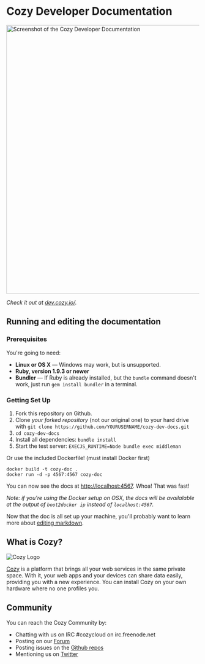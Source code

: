 Cozy Developer Documentation
============================

<img src="https://raw.github.com/cozy-labs/cozy-dev-docs/master/screenshot.jpg" width=700 alt="Screenshot of the Cozy Developer Documentation">

*Check it out at [dev.cozy.io/](https://dev.cozy.io).*


Running and editing the documentation
-------------------------------------

### Prerequisites

You're going to need:

 - **Linux or OS X** — Windows may work, but is unsupported.
 - **Ruby, version 1.9.3 or newer**
 - **Bundler** — If Ruby is already installed, but the `bundle` command doesn't work, just run `gem install bundler` in a terminal.

### Getting Set Up

 1. Fork this repository on Github.
 2. Clone *your forked repository* (not our original one) to your hard drive with `git clone https://github.com/YOURUSERNAME/cozy-dev-docs.git`
 3. `cd cozy-dev-docs`
 4. Install all dependencies: `bundle install`
 5. Start the test server: `EXECJS_RUNTIME=Node bundle exec middleman`

Or use the included Dockerfile! (must install Docker first)

```shell
docker build -t cozy-doc .
docker run -d -p 4567:4567 cozy-doc
```

You can now see the docs at <http://localhost:4567>. Whoa! That was fast!

*Note: if you're using the Docker setup on OSX, the docs will be
availalable at the output of `boot2docker ip` instead of `localhost:4567`.*

Now that the doc is all set up your machine, you'll probably want to learn more about [editing markdown](https://github.com/tripit/slate/wiki/Markdown-Syntax).


## What is Cozy?

![Cozy Logo](https://raw.github.com/cozy/cozy-setup/gh-pages/assets/images/happycloud.png)

[Cozy](http://cozy.io) is a platform that brings all your web services in the
same private space.  With it, your web apps and your devices can share data
easily, providing you
with a new experience. You can install Cozy on your own hardware where no one
profiles you.


## Community

You can reach the Cozy Community by:

* Chatting with us on IRC #cozycloud on irc.freenode.net
* Posting on our [Forum](https://forum.cozy.io)
* Posting issues on the [Github repos](https://github.com/cozy/)
* Mentioning us on [Twitter](http://twitter.com/mycozycloud)
